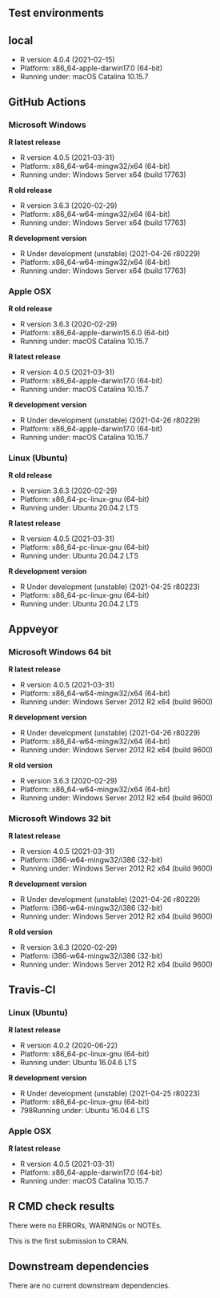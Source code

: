 ## Test environments

## local

- R version 4.0.4 (2021-02-15)
- Platform: x86_64-apple-darwin17.0 (64-bit)
- Running under: macOS Catalina 10.15.7

## GitHub Actions

### Microsoft Windows

__R latest release__

- R version 4.0.5 (2021-03-31)
- Platform: x86_64-w64-mingw32/x64 (64-bit)
- Running under: Windows Server x64 (build 17763)


__R old release__

- R version 3.6.3 (2020-02-29)
- Platform: x86_64-w64-mingw32/x64 (64-bit)
- Running under: Windows Server x64 (build 17763)


__R development version__

- R Under development (unstable) (2021-04-26 r80229)
- Platform: x86_64-w64-mingw32/x64 (64-bit)
- Running under: Windows Server x64 (build 17763)


### Apple OSX

__R old release__

- R version 3.6.3 (2020-02-29)
- Platform: x86_64-apple-darwin15.6.0 (64-bit)
- Running under: macOS Catalina 10.15.7


__R latest release__

- R version 4.0.5 (2021-03-31)
- Platform: x86_64-apple-darwin17.0 (64-bit)
- Running under: macOS Catalina 10.15.7


__R development version__

- R Under development (unstable) (2021-04-26 r80229)
- Platform: x86_64-apple-darwin17.0 (64-bit)
- Running under: macOS Catalina 10.15.7


### Linux (Ubuntu)

__R old release__

- R version 3.6.3 (2020-02-29)
- Platform: x86_64-pc-linux-gnu (64-bit)
- Running under: Ubuntu 20.04.2 LTS


__R latest release__

- R version 4.0.5 (2021-03-31)
- Platform: x86_64-pc-linux-gnu (64-bit)
- Running under: Ubuntu 20.04.2 LTS


__R development version__

- R Under development (unstable) (2021-04-25 r80223)
- Platform: x86_64-pc-linux-gnu (64-bit)
- Running under: Ubuntu 20.04.2 LTS


## Appveyor

### Microsoft Windows 64 bit

__R latest release__

- R version 4.0.5 (2021-03-31)
- Platform: x86_64-w64-mingw32/x64 (64-bit)
- Running under: Windows Server 2012 R2 x64 (build 9600)

__R development version__

- R Under development (unstable) (2021-04-26 r80229)
- Platform: x86_64-w64-mingw32/x64 (64-bit)
- Running under: Windows Server 2012 R2 x64 (build 9600)

__R old version__

- R version 3.6.3 (2020-02-29)
- Platform: x86_64-w64-mingw32/x64 (64-bit)
- Running under: Windows Server 2012 R2 x64 (build 9600)


### Microsoft Windows 32 bit

__R latest release__

- R version 4.0.5 (2021-03-31)
- Platform: i386-w64-mingw32/i386 (32-bit)
- Running under: Windows Server 2012 R2 x64 (build 9600)

__R development version__

- R Under development (unstable) (2021-04-26 r80229)
- Platform: i386-w64-mingw32/i386 (32-bit)
- Running under: Windows Server 2012 R2 x64 (build 9600)

__R old version__

- R version 3.6.3 (2020-02-29)
- Platform: i386-w64-mingw32/i386 (32-bit)
- Running under: Windows Server 2012 R2 x64 (build 9600)

## Travis-CI

### Linux (Ubuntu)

__R latest release__

- R version 4.0.2 (2020-06-22)
- Platform: x86_64-pc-linux-gnu (64-bit)
- Running under: Ubuntu 16.04.6 LTS

__R development version__

- R Under development (unstable) (2021-04-25 r80223)
- Platform: x86_64-pc-linux-gnu (64-bit)
- 798Running under: Ubuntu 16.04.6 LTS


### Apple OSX

__R latest release__

- R version 4.0.5 (2021-03-31)
- Platform: x86_64-apple-darwin17.0 (64-bit)
- Running under: macOS Catalina 10.15.7


## R CMD check results

There were no ERRORs, WARNINGs or NOTEs.

This is the first submission to CRAN.

## Downstream dependencies

There are no current downstream dependencies.